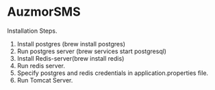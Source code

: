 # AuzmorSMS

Installation Steps.

1. Install postgres (brew install postgres)
2. Run postgres server (brew services start postgresql)
3. Install Redis-server(brew install redis)
4. Run redis server.
5. Specify postgres and redis credentials in application.properties file.
6. Run Tomcat Server.

